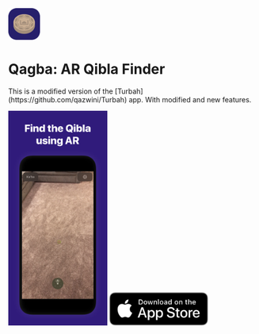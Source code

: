<img src="Showcase/appicon.png" width="64px">
<h1>Qagba: AR Qibla Finder</h1>
<p>This is a modified version of the [Turbah](https://github.com/qazwini/Turbah)  app. With modified and new features.</p>
<img src="Showcase/preview.png" width="200px">
<a href="https://apps.apple.com/kz/app/qagba-ar-джай-намаз-кибла/id1666807156"><img src="Showcase/download.svg" width="200px"></a>
